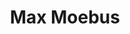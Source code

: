 ---
# Display name
title: Max Moebus

# Name pronunciation (optional)
name_pronunciation: Max Möbus

# Full name (for SEO)
first_name: Max
last_name: Moebus

# Status emoji
status:
  icon: '👋'

# Is this the primary user of the site?
superuser: true

# Highlight the author in author lists? (true/false)
highlight_name: true

# Role/position/tagline
role: PhD Student

# Organizations/Affiliations to display in Biography blox
organizations:
  - name: SIPLAB
    url: https://siplab.org/
  - name: ETH Zurich
    url: https://inf.ethz.ch/

# Social network links
# Need to use another icon? Simply download the SVG icon to your `assets/media/icons/` folder.
profiles:
  - icon: at-symbol
    url: 'mailto:max.moebus@inf.ethz.ch'
    label: E-mail Me
  - icon: brands/github
    url: https://github.com/maxmoebus
  - icon: brands/linkedin
    url: https://www.linkedin.com/in/max-moebus-6a353216b/
    label: Hit me up on LinkedIn!
  - icon: academicons/google-scholar
    url: https://scholar.google.com/citations?user=2_MmYCoAAAAJ&hl=en&oi=ao
    label: Check out my Google Scholar!
  - icon: academicons/orcid
    url: https://orcid.org/0000-0003-3414-7142

education:
  - area: PhD Computer Science
    institution: ETH Zurich
    date_start: 2021-04-01
    date_end: ''
  - area: MSc Statistical Science
    institution: University of Oxford
    date_start: 2020-09-01
    date_end: 2021-08-31
  - area: BSc Statistics
    institution: Universoty College London (UCL)
    date_start: 2017-09-01
    date_end: 2020-08-31

work:
  - position: Research Assistant
    company_name: SIPLAB, ETH Zurich
    company_url: https://inf.ethz.ch/
    company_logo: "custom/eth_logo"
    date_start: 2021-10-01
    date_end: 2022-03-30
    summary: |
              As a research assistant with Professor Christian Holz at ETH SIPLAB, I focused on the analysis of perceived health for Multiple Sclerosis patients using wearable sensor data.
  - position: Graduate Research Assistant
    company_name: Saïd Business School, University of Oxford
    company_url: https://www.ox.ac.uk/
    company_logo: "custom/ox_logo"
    date_start: 2021-03-15
    date_end: 2021-09-30
    summary: |
              As a research assistant under Dr Matthias Qian and Professor Mari Sako, I constructed natural language processing (NLP) models and contributed to a text annotation tool to enable research about technical developments in the legal industry.

# Skills
# Add your own SVG icons to `assets/media/icons/`
skills:
  - name: Coding
    items:
      - name: Python
        # description: 'Data Analytics incl. pandas, numpy and scipy; Modelling incl. sklearn, tensorflow, keras and transformers (NLP models on CPU or GPU); Data Visualisation incl. seaborn and matplotlib'
        description: ''
        percent: 80
        icon: devicon/python
      - name: R
        # description: 'Data Analytics incl. tidyverse; Modelling incl. caret; Data Visualisation incl. ggplot and RShiny'
        description: ''
        percent: 80
        icon: devicon/r
      - name: SQL
        # description: 'Infrastructure setup; ETL pipelines ready to feed directly in reports'
        description: ''
        percent: 40
        icon: devicon/azuresqldatabase
  - name: Hobbies
    items:
      - name: Football
        description: ''
        percent: 100
        icon: custom/football_2
      - name: Skiing
        description: ''
        percent: 100
        icon: custom/ski_2
      - name: Sailing 
        description: ''
        percent: 100
        icon: custom/sailboat_2

languages:
  - name: German
    percent: 100
  - name: English
    percent: 100

# Awards.
#   Add/remove as many awards below as you like.
#   Only `title`, `awarder`, and `date` are required.
#   Begin multi-line `summary` with YAML's `|` or `|2-` multi-line prefix and indent 2 spaces below.
# awards:
#   - title: Neural Networks and Deep Learning
#     url: https://www.coursera.org/learn/neural-networks-deep-learning
#     date: '2023-11-25'
#     awarder: Coursera
#     icon: coursera
#     summary: |
#       I studied the foundational concept of neural networks and deep learning. By the end, I was familiar with the significant technological trends driving the rise of deep learning; build, train, and apply fully connected deep neural networks; implement efficient (vectorized) neural networks; identify key parameters in a neural network’s architecture; and apply deep learning to your own applications.
#   - title: Blockchain Fundamentals
#     url: https://www.edx.org/professional-certificate/uc-berkeleyx-blockchain-fundamentals
#     date: '2023-07-01'
#     awarder: edX
#     icon: edx
#     summary: |
#       Learned:
#       - Synthesize your own blockchain solutions
#       - Gain an in-depth understanding of the specific mechanics of Bitcoin
#       - Understand Bitcoin’s real-life applications and learn how to attack and destroy Bitcoin, Ethereum, smart contracts and Dapps, and alternatives to Bitcoin’s Proof-of-Work consensus algorithm
#   - title: 'Object-Oriented Programming in R'
#     url: https://www.datacamp.com/courses/object-oriented-programming-with-s3-and-r6-in-r
#     certificate_url: https://www.datacamp.com
#     date: '2023-01-21'
#     awarder: datacamp
#     icon: datacamp
#     summary: |
#       Object-oriented programming (OOP) lets you specify relationships between functions and the objects that they can act on, helping you manage complexity in your code. This is an intermediate level course, providing an introduction to OOP, using the S3 and R6 systems. S3 is a great day-to-day R programming tool that simplifies some of the functions that you write. R6 is especially useful for industry-specific analyses, working with web APIs, and building GUIs.
---